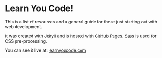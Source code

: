 # Learn You Code!

This is a list of resources and a general guide for those just starting out with web development.

It was created with [Jekyll](http://jekyllrb.com) and is hosted with [GitHub Pages](http://jekyllrb.com/docs/github-pages). [Sass](http://sass-lang.com) is used for CSS pre-processing.

You can see it live at: [learnyoucode.com](http://learnyoucode.com)